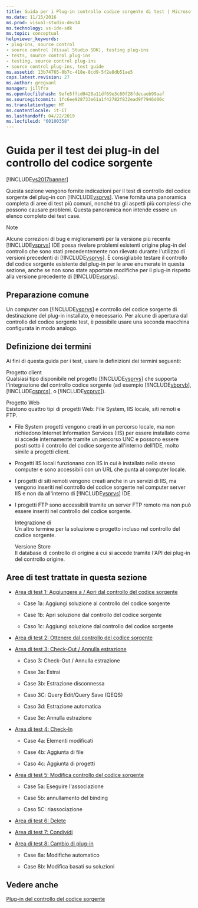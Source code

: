 ```yaml
---
title: Guida per i Plug-in controllo codice sorgente di test | Microsoft Docs
ms.date: 11/15/2016
ms.prod: visual-studio-dev14
ms.technology: vs-ide-sdk
ms.topic: conceptual
helpviewer_keywords:
- plug-ins, source control
- source control [Visual Studio SDK], testing plug-ins
- tests, source control plug-ins
- testing, source control plug-ins
- source control plug-ins, test guide
ms.assetid: 13b74765-0b7c-418e-8cd9-5f2e8db51ae5
caps.latest.revision: 27
ms.author: gregvanl
manager: jillfra
ms.openlocfilehash: 9efe5ffcd0428a11df69e3c80f28fdecaeb99aaf
ms.sourcegitcommit: 1fc6ee928733e61a1f42782f832ead9f7946d00c
ms.translationtype: MT
ms.contentlocale: it-IT
ms.lasthandoff: 04/22/2019
ms.locfileid: "60100358"
---
```

# <a name="test-guide-for-source-control-plug-ins"></a>Guida per il test dei plug-in del controllo del codice sorgente
[!INCLUDE[vs2017banner](../../includes/vs2017banner.md)]

Questa sezione vengono fornite indicazioni per il test di controllo del codice sorgente del plug-in con [!INCLUDE[vsprvs](../../includes/vsprvs-md.md)]. Viene fornita una panoramica completa di aree di test più comuni, nonché tra gli aspetti più complessi che possono causare problemi. Questa panoramica non intende essere un elenco completo dei test case.  
  
> [!NOTE]
>  Alcune correzioni di bug e miglioramenti per la versione più recente [!INCLUDE[vsprvs](../../includes/vsprvs-md.md)] IDE possa rivelare problemi esistenti origine plug-in del controllo che sono stati precedentemente non rilevato durante l'utilizzo di versioni precedenti di [!INCLUDE[vsprvs](../../includes/vsprvs-md.md)]. È consigliabile testare il controllo del codice sorgente esistente del plug-in per le aree enumerate in questa sezione, anche se non sono state apportate modifiche per il plug-in rispetto alla versione precedente di [!INCLUDE[vsprvs](../../includes/vsprvs-md.md)].  
  
## <a name="common-preparation"></a>Preparazione comune  
 Un computer con [!INCLUDE[vsprvs](../../includes/vsprvs-md.md)] e controllo del codice sorgente di destinazione del plug-in installato, è necessario. Per alcune di apertura dal controllo del codice sorgente test, è possibile usare una seconda macchina configurata in modo analogo.  
  
## <a name="definition-of-terms"></a>Definizione dei termini  
 Ai fini di questa guida per i test, usare le definizioni dei termini seguenti:  
  
 Progetto client  
 Qualsiasi tipo disponibile nel progetto [!INCLUDE[vsprvs](../../includes/vsprvs-md.md)] che supporta l'integrazione del controllo codice sorgente (ad esempio [!INCLUDE[vbprvb](../../includes/vbprvb-md.md)], [!INCLUDE[csprcs](../../includes/csprcs-md.md)], o [!INCLUDE[vcprvc](../../includes/vcprvc-md.md)]).  
  
 Progetto Web  
 Esistono quattro tipi di progetti Web: File System, IIS locale, siti remoti e FTP.  
  
- File System progetti vengono creati in un percorso locale, ma non richiedono Internet Information Services (IIS) per essere installato come si accede internamente tramite un percorso UNC e possono essere posti sotto il controllo del codice sorgente all'interno dell'IDE, molto simile a progetti client.  
  
- Progetti IIS locali funzionano con IIS in cui è installato nello stesso computer e sono accessibili con un URL che punta al computer locale.  
  
- I progetti di siti remoti vengono creati anche in un servizi di IIS, ma vengono inseriti nel controllo del codice sorgente nel computer server IIS e non da all'interno di [!INCLUDE[vsprvs](../../includes/vsprvs-md.md)] IDE.  
  
- I progetti FTP sono accessibili tramite un server FTP remoto ma non può essere inseriti nel controllo del codice sorgente.  
  
  Integrazione di  
  Un altro termine per la soluzione o progetto incluso nel controllo del codice sorgente.  
  
  Versione Store  
  Il database di controllo di origine a cui si accede tramite l'API dei plug-in del controllo origine.  
  
## <a name="test-areas-covered-in-this-section"></a>Aree di test trattate in questa sezione  
  
- [Area di test 1: Aggiungere a / Apri dal controllo del codice sorgente](../../extensibility/internals/test-area-1-add-to-open-from-source-control.md)  
  
    - Case 1a: Aggiungi soluzione al controllo del codice sorgente  
  
    - Case 1b: Apri soluzione dal controllo del codice sorgente  
  
    - Caso 1c: Aggiungi soluzione dal controllo del codice sorgente  
  
- [Area di test 2: Ottenere dal controllo del codice sorgente](../../extensibility/internals/test-area-2-get-from-source-control.md)  
  
- [Area di test 3: Check-Out / Annulla estrazione](../../extensibility/internals/test-area-3-check-out-undo-checkout.md)  
  
    - Caso 3: Check-Out / Annulla estrazione  
  
    - Case 3a: Estrai  
  
    - Case 3b: Estrazione disconnessa  
  
    - Caso 3C: Query Edit/Query Save (QEQS)  
  
    - Caso 3d: Estrazione automatica  
  
    - Case 3e: Annulla estrazione  
  
- [Area di test 4: Check-In](../../extensibility/internals/test-area-4-check-in.md)  
  
    - Case 4a: Elementi modificati  
  
    - Case 4b: Aggiunta di file  
  
    - Caso 4c: Aggiunta di progetti  
  
- [Area di test 5: Modifica controllo del codice sorgente](../../extensibility/internals/test-area-5-change-source-control.md)  
  
    - Case 5a: Eseguire l'associazione  
  
    - Case 5b: annullamento del binding  
  
    - Caso 5C: riassociazione  
  
- [Area di test 6: Delete](../../extensibility/internals/test-area-6-delete.md)  
  
- [Area di test 7: Condividi](../../extensibility/internals/test-area-7-share.md)  
  
- [Area di test 8: Cambio di plug-in](../../extensibility/internals/test-area-8-plug-in-switching.md)  
  
    - Case 8a: Modifiche automatico  
  
    - Case 8b: Modifica basati su soluzioni  
  
## <a name="see-also"></a>Vedere anche  
 [Plug-in del controllo del codice sorgente](../../extensibility/source-control-plug-ins.md)
